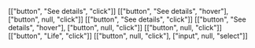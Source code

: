  [["button", "See details", "click"]]
 [["button", "See details", "hover"], ["button", null, "click"]]
 [["button", "See details", "click"]]
 [["button", "See details", "hover"], ["button", null, "click"]]
 [["button", null, "click"]]
 [["button", "Life", "click"]]
 [["button", null, "click"], ["input", null, "select"]]